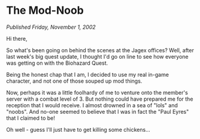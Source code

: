 # The Mod-Noob
*Published Friday, November 1, 2002*

Hi there,

So what's been going on behind the scenes at the Jagex offices? Well, after last week's big quest update, I thought I'd go on line to see how everyone was getting on with the Biohazard Quest.

Being the honest chap that I am, I decided to use my real in-game character, and not one of those souped up mod things.

Now, perhaps it was a little foolhardy of me to venture onto the member's server with a combat level of 3. But nothing could have prepared me for the reception that I would receive. I almost drowned in a sea of "lols" and "noobs". And no-one seemed to believe that I was in fact the "Paul Eyres" that I claimed to be!

Oh well - guess I'll just have to get killing some chickens...
